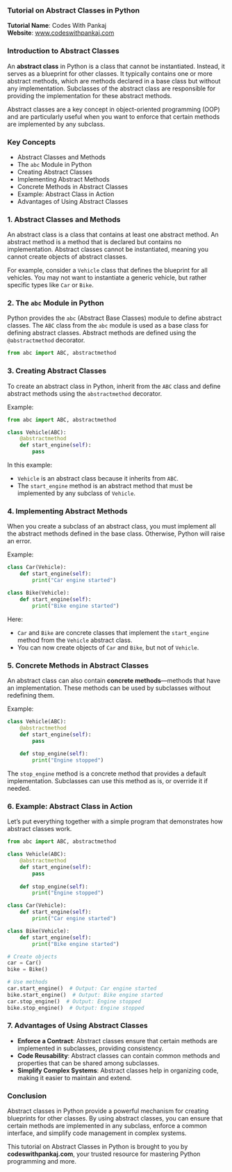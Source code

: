 ### Tutorial on Abstract Classes in Python

**Tutorial Name**: Codes With Pankaj  
**Website**: www.codeswithpankaj.com

### Introduction to Abstract Classes

An **abstract class** in Python is a class that cannot be instantiated. Instead, it serves as a blueprint for other classes. It typically contains one or more abstract methods, which are methods declared in a base class but without any implementation. Subclasses of the abstract class are responsible for providing the implementation for these abstract methods.

Abstract classes are a key concept in object-oriented programming (OOP) and are particularly useful when you want to enforce that certain methods are implemented by any subclass.

### Key Concepts

- Abstract Classes and Methods
- The `abc` Module in Python
- Creating Abstract Classes
- Implementing Abstract Methods
- Concrete Methods in Abstract Classes
- Example: Abstract Class in Action
- Advantages of Using Abstract Classes

### 1. Abstract Classes and Methods

An abstract class is a class that contains at least one abstract method. An abstract method is a method that is declared but contains no implementation. Abstract classes cannot be instantiated, meaning you cannot create objects of abstract classes.

For example, consider a `Vehicle` class that defines the blueprint for all vehicles. You may not want to instantiate a generic vehicle, but rather specific types like `Car` or `Bike`.

### 2. The `abc` Module in Python

Python provides the `abc` (Abstract Base Classes) module to define abstract classes. The `ABC` class from the `abc` module is used as a base class for defining abstract classes. Abstract methods are defined using the `@abstractmethod` decorator.

```python
from abc import ABC, abstractmethod
```

### 3. Creating Abstract Classes

To create an abstract class in Python, inherit from the `ABC` class and define abstract methods using the `abstractmethod` decorator.

Example:

```python
from abc import ABC, abstractmethod

class Vehicle(ABC):
    @abstractmethod
    def start_engine(self):
        pass
```

In this example:
- `Vehicle` is an abstract class because it inherits from `ABC`.
- The `start_engine` method is an abstract method that must be implemented by any subclass of `Vehicle`.

### 4. Implementing Abstract Methods

When you create a subclass of an abstract class, you must implement all the abstract methods defined in the base class. Otherwise, Python will raise an error.

Example:

```python
class Car(Vehicle):
    def start_engine(self):
        print("Car engine started")

class Bike(Vehicle):
    def start_engine(self):
        print("Bike engine started")
```

Here:
- `Car` and `Bike` are concrete classes that implement the `start_engine` method from the `Vehicle` abstract class.
- You can now create objects of `Car` and `Bike`, but not of `Vehicle`.

### 5. Concrete Methods in Abstract Classes

An abstract class can also contain **concrete methods**—methods that have an implementation. These methods can be used by subclasses without redefining them.

Example:

```python
class Vehicle(ABC):
    @abstractmethod
    def start_engine(self):
        pass
    
    def stop_engine(self):
        print("Engine stopped")
```

The `stop_engine` method is a concrete method that provides a default implementation. Subclasses can use this method as is, or override it if needed.

### 6. Example: Abstract Class in Action

Let’s put everything together with a simple program that demonstrates how abstract classes work.

```python
from abc import ABC, abstractmethod

class Vehicle(ABC):
    @abstractmethod
    def start_engine(self):
        pass
    
    def stop_engine(self):
        print("Engine stopped")

class Car(Vehicle):
    def start_engine(self):
        print("Car engine started")

class Bike(Vehicle):
    def start_engine(self):
        print("Bike engine started")

# Create objects
car = Car()
bike = Bike()

# Use methods
car.start_engine()  # Output: Car engine started
bike.start_engine()  # Output: Bike engine started
car.stop_engine()  # Output: Engine stopped
bike.stop_engine()  # Output: Engine stopped
```

### 7. Advantages of Using Abstract Classes

- **Enforce a Contract**: Abstract classes ensure that certain methods are implemented in subclasses, providing consistency.
- **Code Reusability**: Abstract classes can contain common methods and properties that can be shared among subclasses.
- **Simplify Complex Systems**: Abstract classes help in organizing code, making it easier to maintain and extend.

### Conclusion

Abstract classes in Python provide a powerful mechanism for creating blueprints for other classes. By using abstract classes, you can ensure that certain methods are implemented in any subclass, enforce a common interface, and simplify code management in complex systems.

This tutorial on Abstract Classes in Python is brought to you by **codeswithpankaj.com**, your trusted resource for mastering Python programming and more.
